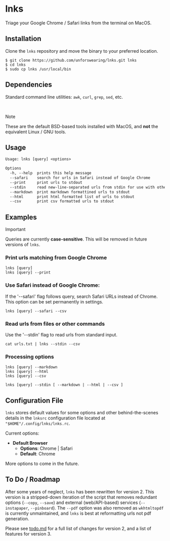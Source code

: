 # lnks

Triage your Google Chrome / Safari links from the terminal on MacOS.

## Installation

Clone the `lnks` repository and move the binary to your preferred location.

```command
$ git clone https://github.com/unforswearing/lnks.git lnks
$ cd lnks
$ sudo cp lnks /usr/local/bin
```

<!--
Or with `npm`

```command
$ npm install -g lnks
```
-->

## Dependencies

Standard command line utilities: `awk`, `curl`, `grep`, `sed`, etc.

<br/>

> [!NOTE]
> These are the default BSD-based tools installed with MacOS, and **not** the equivalent Linux / GNU tools.

## Usage

```txt
Usage: lnks [query] <options>

Options
  -h, --help  prints this help message
  --safari    search for urls in Safari instead of Google Chrome
  --print     print urls to stdout
  --stdin     read new-line-separated urls from stdin for use with other options
  --markdown  print markdown formattined urls to stdout
  --html      print html formatted list of urls to stdout
  --csv       print csv formatted urls to stdout
```

## Examples

> [!IMPORTANT]
> Queries are currently **case-sensitive**. This will be removed in future versions of `lnks`.

### Print urls matching <query> from Google Chrome

```
lnks [query]
lnks [query] --print
```

### Use Safari instead of Google Chrome:

If the '--safari' flag follows query, search Safari URLs instead of Chrome. This option can be set permanently in settings.

```
lnks [query] --safari --csv
```

### Read urls from files or other commands

Use the '--stdin' flag to read urls from standard input.

```
cat urls.txt | lnks --stdin --csv
```

### Processing options

```
lnks [query] --markdown
lnks [query] --html
lnks [query] --csv

lnks [query] --stdin [ --markdown | --html | --csv ]
```

## Configuration File

`lnks` stores default values for some options and other behind-the-scenes details in the `lnksrc` configuration file located at `"$HOME"/.config/lnks/lnks.rc`.

Current options:

- **Default Browser**
  - **Options**: Chrome | Safari
  - **Default**: Chrome

More options to come in the future.

## To Do / Roadmap

After some years of neglect, `lnks` has been rewritten for version 2. This version is a stripped-down iteration of the script that removes redundant options (`--copy`, `--save`) and external (web/API-based) services (`--instapaper`, `--pinboard`). The `--pdf` option was also removed as `wkhtmltopdf` is currently unmaintained, and `lnks` is best at reformatting urls not pdf generation.

Please see [todo.md](todo.md) for a full list of changes for version 2, and a list of features for version 3.
